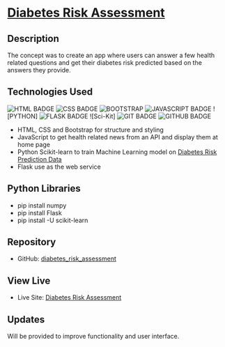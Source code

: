 # [Diabetes Risk Assessment](https://github.com/MegAgainDev/mlaas/riskassesment/db/)

## Description
The concept was to create an app where users can answer a few health related questions and get their diabetes risk predicted based on the answers they provide.

## Technologies Used
![HTML BADGE](https://img.shields.io/badge/HTML-239120?style=for-the-badge&logo=html5&logoColor=white)
![CSS BADGE](https://img.shields.io/badge/CSS-239120?&style=for-the-badge&logo=css3&logoColor=white)
![BOOTSTRAP](https://img.shields.io/badge/GitHub-100000?style=for-the-badge&logo=github&logoColor=white)
![JAVASCRIPT BADGE](https://img.shields.io/badge/JavaScript-323330?style=for-the-badge&logo=javascript&logoColor=F7DF1E)
![PYTHON]
![FLASK BADGE](https://img.shields.io/badge/Flask-000000?style=for-the-badge&logo=flask&logoColor=white)
![Sci-Kit]
![GIT BADGE](https://img.shields.io/badge/GIT-E44C30?style=for-the-badge&logo=git&logoColor=white)
![GITHUB BADGE](https://img.shields.io/badge/GitHub-100000?style=for-the-badge&logo=github&logoColor=white)

- HTML, CSS and Bootstrap for structure and styling
- JavaScript to get health related news from an API and display them at home page
- Python Scikit-learn to train Machine Learning model on [Diabetes Risk Prediction Data](https://archive.ics.uci.edu/ml/datasets/Early+stage+diabetes+risk+prediction+dataset.) 
- Flask use as the web service

## Python Libraries
- pip install numpy
- pip install Flask
- pip install -U scikit-learn

## Repository
- GitHub: [diabetes_risk_assessment](https://github.com/MegAgainDev/mlaas/riskassesment/db/)

## View Live
- Live Site: [Diabetes Risk Assessment](http://checunya.pythonanywhere.com/)

## Updates
Will be provided to improve functionality and user interface.

